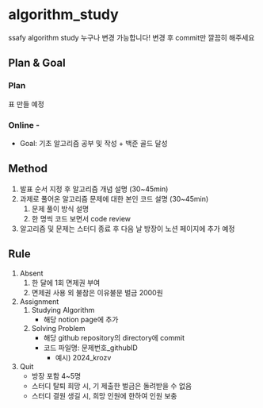 # algorithm_study
ssafy algorithm study
누구나 변경 가능합니다! 변경 후 commit만 깔끔히 해주세요

## Plan & Goal

### Plan
표 만들 예정

### Online - 
- Goal: 기초 알고리즘 공부 및 작성 + 백준 골드 달성

## Method
1. 발표 순서 지정 후 알고리즘 개념 설명 (30~45min)
2. 과제로 풀어온 알고리즘 문제에 대한 본인 코드 설명 (30~45min)
   1. 문제 풀이 방식 설명
   2. 한 명씩 코드 보면서 code review
3. 알고리즘 및 문제는 스터디 종료 후 다음 날 방장이 노션 페이지에 추가 예정

## Rule
1. Absent
   1. 한 달에 1회 면제권 부여
   2. 면제권 사용 외 불참은 이유불문 벌금 2000원
2. Assignment
   1. Studying Algorithm
      - 해당 notion page에 추가
   2. Solving Problem
      - 해당 github repository의 directory에 commit
      - 코드 파일명: 문제번호_githubID
           - 예시) 2024_krozv
3. Quit
   - 방장 포함 4~5명
   - 스터디 탈퇴 희망 시, 기 제출한 벌금은 돌려받을 수 없음
   - 스터디 결원 생길 시, 희망 인원에 한하여 인원 보충
